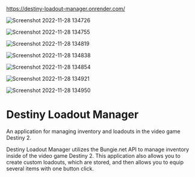 https://destiny-loadout-manager.onrender.com/


![Screenshot 2022-11-28 134726](https://user-images.githubusercontent.com/108487199/204373104-20ea9a34-ea71-4a04-9f1c-1c73a19c4b98.png)


![Screenshot 2022-11-28 134755](https://user-images.githubusercontent.com/108487199/204373117-b76e7e4d-7d94-4562-a638-8d8f2a9b366d.png)


![Screenshot 2022-11-28 134819](https://user-images.githubusercontent.com/108487199/204373129-d9ec9be5-276f-4500-8cd2-ea66acc60100.png)


![Screenshot 2022-11-28 134838](https://user-images.githubusercontent.com/108487199/204373158-98acf5b4-669b-4920-b02b-255ac1aea55e.png)


![Screenshot 2022-11-28 134854](https://user-images.githubusercontent.com/108487199/204373175-b9c058c1-04d1-42c5-a8dd-318eba3d8fc7.png)


![Screenshot 2022-11-28 134921](https://user-images.githubusercontent.com/108487199/204373203-9ebe72f4-b37e-4e37-b908-71f22b417980.png)


![Screenshot 2022-11-28 134950](https://user-images.githubusercontent.com/108487199/204373220-c39eaf76-76f2-4652-9720-36632a9faa6f.png)

# Destiny Loadout Manager

An application for managing inventory and loadouts in the video game Destiny 2.

Destiny Loadout Manager utilizes the Bungie.net API to manage inventory inside of the video game Destiny 2. This application also allows you to create custom loadouts, which are stored, and then allows you to equip several items with one button click.
